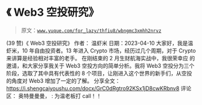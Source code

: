 # 《 Web3 空投研究》

> 原文：[`www.yuque.com/for_lazy/thfiu8/wbngmc3xmhh2nrvz`](https://www.yuque.com/for_lazy/thfiu8/wbngmc3xmhh2nrvz)

<ne-h2 id="8e9848d8" data-lake-id="8e9848d8"><ne-heading-ext><ne-heading-anchor></ne-heading-anchor><ne-heading-fold></ne-heading-fold></ne-heading-ext><ne-heading-content><ne-text id="u47250abb">(39 赞)《 Web3 空投研究》</ne-text></ne-heading-content></ne-h2> <ne-p id="ue960b475" data-lake-id="ue960b475"><ne-text id="u1176ba4e">作者： 温虾米</ne-text></ne-p> <ne-p id="u4ee58b71" data-lake-id="u4ee58b71"><ne-text id="uf9abe304">日期：2023-04-10</ne-text></ne-p> <ne-p id="u89b6f4eb" data-lake-id="u89b6f4eb"><ne-text id="u4aa8422e">大家好，我是温虾米，10 年自由投资者。13 年进入 Crypto 市场，经历过几个周期，对于 Crypto 来讲算是经验相对丰富的老手。</ne-text></ne-p> <ne-p id="u0fbb5127" data-lake-id="u0fbb5127"><ne-text id="u649fa4b1">在刚结束的 2 月生财航海实战中，我很荣幸应 的邀请，和大家分享我关于 Web3 空投方向的简单分析。我将 Web3 空投分为三个阶段，选取了其中具有代表性的 8 个项目，让刚进入这个世界的新手们，从空投的角度对 Web3 增加了一定的了解。</ne-text></ne-p> <ne-p id="ud704e014" data-lake-id="ud704e014"><ne-text id="u25b2502b">分享全文：</ne-text>[<ne-text id="u724ec29e">https://i.shengcaiyoushu.com/docx/GrC0dRgtro92KSx1jD8cwKRbnv8</ne-text>](https://i.shengcaiyoushu.com/docx/GrC0dRgtro92KSx1jD8cwKRbnv8)</ne-p> <ne-hole id="ua34d1050" data-lake-id="ua34d1050"><ne-card data-card-name="hr" data-card-type="block" id="rtWkr" data-event-boundary="card"><ne-p id="u2801489a" data-lake-id="u2801489a"><ne-text id="uc205171d">评论区：</ne-text></ne-p> <ne-p id="u690c42c1" data-lake-id="u690c42c1"><ne-text id="u8be5725d">奥特曼曼曼， : 为温老板打 call！！</ne-text></ne-p></ne-card></ne-hole>